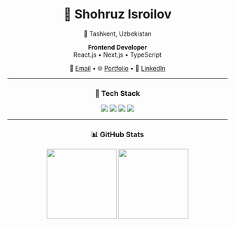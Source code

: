 <h1 align="center">👋 Shohruz Isroilov</h1>

<p align="center">
  📍 Tashkent, Uzbekistan
</p>

<p align="center">
  <b>Frontend Developer</b><br>
  React.js • Next.js • TypeScript
</p>

<p align="center">
  📧 <a href="mailto:isroilovshokhruz@gmail.com">Email</a> • 
  🌐 <a href="https://www.shokhruzisroilov.uz/portfolio" target="_blank">Portfolio</a> • 
  💼 <a href="https://linkedin.com/in/shokhruz-isroilov" target="_blank">LinkedIn</a>
</p>

---

<h3 align="center">🚀 Tech Stack</h3>
<p align="center">
  <img src="https://img.shields.io/badge/React-20232A?style=for-the-badge&logo=react&logoColor=61DAFB"/>
  <img src="https://img.shields.io/badge/Next.js-000000?style=for-the-badge&logo=nextdotjs&logoColor=white"/>
  <img src="https://img.shields.io/badge/TypeScript-007ACC?style=for-the-badge&logo=typescript&logoColor=white"/>
  <img src="https://img.shields.io/badge/TailwindCSS-38B2AC?style=for-the-badge&logo=tailwind-css&logoColor=white"/>
</p>

---

<h3 align="center">📊 GitHub Stats</h3>
<p align="center">
  <img src="https://github-readme-stats.vercel.app/api?username=shokhruzisroilov&show_icons=true&theme=tokyonight" height="160px"/>
  <img src="https://github-readme-streak-stats.herokuapp.com/?user=shokhruzisroilov&theme=tokyonight" height="160px"/>
</p>
